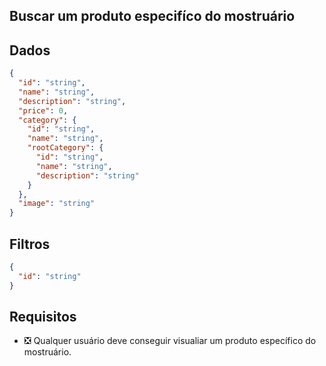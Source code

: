 ## Buscar um produto especifíco do mostruário

## Dados

```json
{
  "id": "string",
  "name": "string",
  "description": "string",
  "price": 0,
  "category": {
    "id": "string",
    "name": "string",
    "rootCategory": {
      "id": "string",
      "name": "string",
      "description": "string"
    }
  },
  "image": "string"
}
```

## Filtros

```json
{
  "id": "string"
}
```

## Requisitos

- ❎ Qualquer usuário deve conseguir visualiar um produto específico do mostruário.
